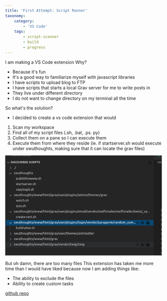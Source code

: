 ```yaml
---
title: 'First Attempt: Script Runner'
taxonomy:
    category:
        - 'VS Code'
    tags:
        - script-scanner
        - build
        - progress
---
```

I am making a VS Code extension
Why?
* Because it's fun
* It's a good way to familiarize myself with javascript libraries
* I have scripts to upload blog to FTP
* I have scripts that starts a local Grav server for me to write posts in
* They live under different directory
* I do not want to change directory on my terminal all the time

So what's the solution?
* I decided to create a vs code extension that would
1. Scan my workspace
2. Find all of my script files (.sh, .bat, .ps. py)
3. Collect them on a pane so I can execute them
4. Execute them from where they reside (ie. if startserver.sh would execute under swuthoughts, making sure that it can locate the grav files)

![](discoveringScripts.png)

But oh damn, there are too many files
This extension has taken me more time than I would have liked because now I am adding things like:
* The ability to exclude the files
* Ability to create custom tasks

[github repo](https://github.com/stanleywuu/vscode-scriptrunner)
